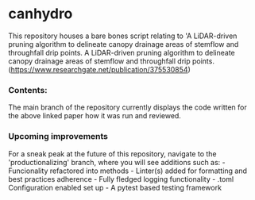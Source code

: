 # canhydro
This repository houses a bare bones script relating to 'A LiDAR-driven pruning algorithm to delineate canopy drainage areas of stemflow and throughfall drip points.
A LiDAR-driven pruning algorithm to delineate canopy drainage areas of stemflow and throughfall drip points.
(https://www.researchgate.net/publication/375530854)

<h3>Contents:</h3>
The main branch of the repository currently displays the code written for the above linked paper how it was run and reviewed.

<h3>Upcoming improvements</h3>
For a sneak peak at the future of this repository, navigate to the 'productionalizing' branch, where you will see additions such as:
- Funcionality refactored into methods
- Linter(s) added for formatting and best practices adherence 
- Fully fledged logging functionality
- .toml Configuration enabled set up
- A pytest based testing framework
